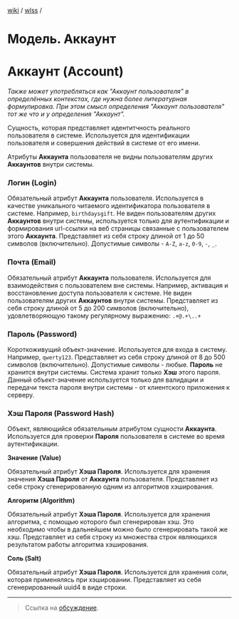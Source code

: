 [wiki](../../README.md) / [wlss](./index.md) /


# Модель. Аккаунт


# Аккаунт (Account)

_Также может употребляться как "Аккаунт пользователя" в определённых контекстах, где нужна более литературная формулировка. При этом смысл определения "Аккаунт пользователя" тот же что и у определения "Аккаунт"._

Сущность, которая представляет идентитчность реального пользователя в системе. Используется для идентификации пользователя и совершения действий в системе от его имени.

Атрибуты **Аккаунта** пользователя не видны пользователям других **Аккаунтов** внутри системы.


### Логин (Login)

Обязательный атрибут **Аккаунта** пользователя.
Используется в качестве уникального читаемого идентификатора пользователя в системе. Например, `birthdaysgift`.
Не виден пользователям других **Аккаунтов** внутри системы, используется только для аутентификации и формирования url-ссылки на веб страницы связанные с пользователем этого **Аккаунта**.
Представляет из себя строку длиной от 1 до 50 символов (включительно). Допустимые символы - `A-Z`, `a-z`, `0-9`, `-`, `_`.


### Почта (Email)

Обязательный атрибут **Аккаунта** пользователя.
Используется для взаимодействия с пользователем вне системы. Например, активация и восстановление доступа пользователя к системе. Не виден пользователям других **Аккаунтов** внутри системы.
Представляет из себя строку длиной от 5 до 200 символов (включительно), удовлетворяющую такому регулярному выражению: `.+@.+\..+`


### Пароль (Password)

Короткоживущий объект-значение. Используется для входа в систему. Например, `qwerty123`.
Представляет из себя строку длиной от 8 до 500 символов (включительно). Допустимые символы - любые.
**Пароль** не хранится внутри системы. Система хранит только **Хэш** этого пароля. Данный объект-значение используется только для валидации и передачи текста пароля внутри системы - от клиентского приложения к серверу.


### Хэш Пароля (Password Hash)

Объект, являющийся обязательным атрибутом сущности **Аккаунта**.
Используется для проверки **Пароля** пользователя в системе во время аутентификации.


**Значение (Value)**

Обязательный атрибут **Хэша Пароля**.
Используется для хранения значения **Хэша Пароля** от **Аккаунта** пользователя.
Представляет из себя строку сгенерированную одним из алгоритмов хэширования.


**Алгоритм (Algorithm)**

Обязательный атрибут **Хэша Пароля**.
Используется для хранения алгоритма, с помощью которого был сгенерирован хэш. Это необходимо чтобы в дальнейшем можно было сгенерировать такой же хэш.
Представляет из себя строку из множества строк являющихся результатом работы алгоритма хэширования.


**Соль (Salt)**

Обязательный атрибут **Хэша Пароля**.
Используется для хранения соли, которая применялясь при хэшировании.
Представляет из себя сгенерированный uuid4 в виде строки.

***

> Ссылка на [обсуждение](https://github.com/week-password/wisher/discussions/7).

